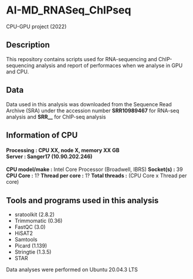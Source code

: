 # AI-MD_RNASeq_ChIPseq
CPU-GPU project (2022)

## Description
This repository contains scripts used for RNA-sequencing and ChIP-sequencing analysis and report of performaces when we analyse in GPU and CPU.

## Data
Data used in this analysis was downloaded from the Sequence Read Archive (SRA) under the accession number **SRR10989467** for RNA-seq analysis and **SRR__** for ChIP-seq analysis

## Information of CPU
#### Processing : CPU XX, node X, memory XX GB<br>Server : Sanger17 (10.90.202.246)
**CPU model/make :** Intel Core Processor (Broadwell, IBRS)
**Socket(s) :** 39
**CPU Core :** 1?
**Thread per core :** 1?
**Total threads :** (CPU Core x Thread per core)



## Tools and programs used in this analysis
- sratoolkit (2.8.2)
- Trimmomatic (0.36)
- FastQC (3.0)
- HiSAT2
- Samtools
- Picard (1.139)
- Stringtie (1.3.5)
- STAR

Data analyses were performed on Ubuntu 20.04.3 LTS
